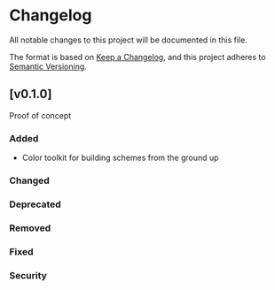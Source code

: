 # Changelog

All notable changes to this project will be documented in this file.

The format is based on [Keep a Changelog](https://keepachangelog.com/en/1.0.0/), and this project adheres to [Semantic Versioning](https://semver.org/spec/v2.0.0.html).

## [v0.1.0]

Proof of concept

### Added

+ Color toolkit for building schemes from the ground up


### Changed

### Deprecated

### Removed

### Fixed

### Security
